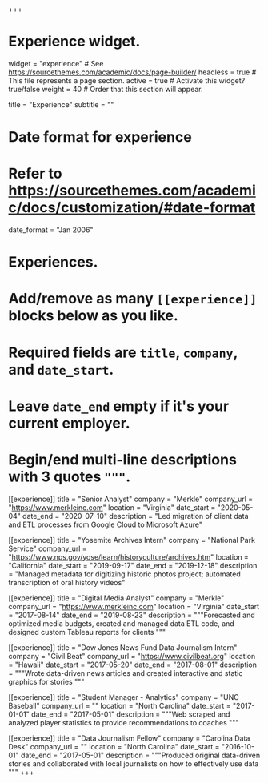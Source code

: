 +++
# Experience widget.
widget = "experience"  # See https://sourcethemes.com/academic/docs/page-builder/
headless = true  # This file represents a page section.
active = true  # Activate this widget? true/false
weight = 40  # Order that this section will appear.

title = "Experience"
subtitle = ""

# Date format for experience
#   Refer to https://sourcethemes.com/academic/docs/customization/#date-format
date_format = "Jan 2006"

# Experiences.
#   Add/remove as many `[[experience]]` blocks below as you like.
#   Required fields are `title`, `company`, and `date_start`.
#   Leave `date_end` empty if it's your current employer.
#   Begin/end multi-line descriptions with 3 quotes `"""`.
[[experience]]
  title = "Senior Analyst"
  company = "Merkle"
  company_url = "https://www.merkleinc.com"
  location = "Virginia"
  date_start = "2020-05-04"
  date_end = "2020-07-10"
  description = "Led migration of client data and ETL processes from Google Cloud to Microsoft Azure"

[[experience]]
  title = "Yosemite Archives Intern"
  company = "National Park Service"
  company_url = "https://www.nps.gov/yose/learn/historyculture/archives.htm"
  location = "California"
  date_start = "2019-09-17"
  date_end = "2019-12-18"
  description = "Managed metadata for digitizing historic photos project; automated transcription of oral history videos"


[[experience]]
  title = "Digital Media Analyst"
  company = "Merkle"
  company_url = "https://www.merkleinc.com"
  location = "Virginia"
  date_start = "2017-08-14"
  date_end = "2019-08-23"
  description = """Forecasted and optimized media budgets, created and managed data ETL code, and designed custom Tableau reports for clients
  """


[[experience]]
    title = "Dow Jones News Fund Data Journalism Intern"
    company = "Civil Beat"
    company_url = "https://www.civilbeat.org"
    location = "Hawaii"
    date_start = "2017-05-20"
    date_end = "2017-08-01"
    description = """Wrote data-driven news articles and created interactive and static graphics for stories
    """

[[experience]]
    title = "Student Manager - Analytics"
    company = "UNC Baseball"
    company_url = ""
    location = "North Carolina"
    date_start = "2017-01-01"
    date_end = "2017-05-01"
    description = """Web scraped and analyzed player statistics to provide recommendations to coaches
    """

[[experience]]
    title = "Data Journalism Fellow"
    company = "Carolina Data Desk"
    company_url = ""
    location = "North Carolina"
    date_start = "2016-10-01"
    date_end = "2017-05-01"
    description = """Produced original data-driven stories and collaborated with local journalists on how to effectively use data
    """
+++
